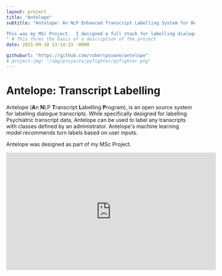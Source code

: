 ```yaml
---
layout: project
title: "Antelope"
subtitle: "Antelope: An NLP Enhanced Transcript Labelling System for Reflective Practitioners.

This was my MSc Project.  I designed a full stack for labelling dialogue transcript turns using an administrator defined schema.  Antelope uses a machine learning model to recommend labels for transcript turns based on use.
" # This forms the basis of a description of the project
date: 2021-09-10 13:14:13 -0000

githuburl: "https://github.com/robertpsoane/antelope"
# project-img: "/img/projects/pyfighter/pyfighter.png"
---
```


# Antelope: Transcript Labelling

Antelope (**A**n **N**LP **T**ranscript **L**abelling **P**rogram), is an open source system for labelling dialogue transcripts.
While specifically designed for labelling Psychiatric transcript data, Antelope can be used to label any transcripts
with classes defined by an administrator. Antelope's machine learning model recommends turn labels based on user inputs.

Antelope was designed as part of my MSc Project.

<center>
<iframe width="560" height="315" src="https://www.youtube.com/embed/msIH9agVkDo" title="YouTube video player" frameborder="0" allow="accelerometer; autoplay; clipboard-write; encrypted-media; gyroscope; picture-in-picture" allowfullscreen></iframe>
</center>

